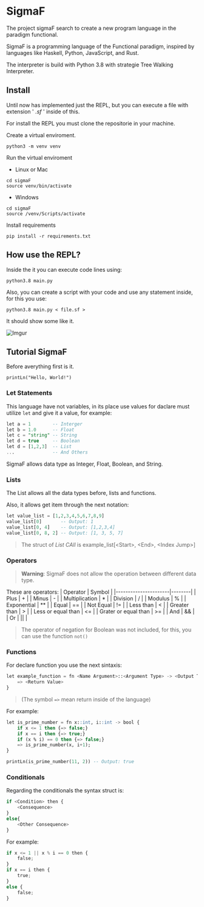 # SigmaF

The project sigmaF search to create a new program language in the paradigm functional.

SigmaF is a programming language of the Functional paradigm, inspired by languages like Haskell, Python, JavaScript, and Rust.

The interpreter is build with Python 3.8 with strategie Tree Walking Interpreter.

## Install

Until now has implemented just the REPL, but you can execute a file with extension ' *.sf* ' inside of this.

For install the REPL you must clone the repositorie in your machine.

Create a virtual enviroment.

``` shell
python3 -m venv venv
```

Run the virtual enviroment

* Linux or Mac

``` shell
cd sigmaF
source venv/bin/activate
```

* Windows

``` shell
cd sigmaF
source /venv/Scripts/activate
```

Install requirements

``` shell
pip install -r requirements.txt
```

## How use the REPL?

Inside the it you can execute code lines using:

``` shell
python3.8 main.py
```

Also, you can create a script with your code and use any statement inside, for this you use:

``` shell
python3.8 main.py < file.sf >
```

It should show some like it.

![Imgur](https://i.imgur.com/bZRpaEx.png)

## Tutorial SigmaF

Before averything first is it.

``` SigmaF
printLn("Hello, World!")
```

### Let Statements

This language have not variables, in its place use values for daclare must utilize `let` and give it a value, for example:

``` sql
let a = 1        -- Interger
let b = 1.0      -- Float
let c = "string" -- String
let d = true     -- Boolean
let d = [1,2,3]  -- List
...              -- And Others
```

SigmaF allows data type as Integer, Float, Boolean, and String.

### Lists 

The List allows all the data types before, lists and functions.

Also, it allows get item through the next notation:

``` sql
let value_list = [1,2,3,4,5,6,7,8,9]
value_list[0]       -- Output: 1
value_list[0, 4]    -- Output: [1,2,3,4]
value_list[0, 8, 2] -- Output: [1, 3, 5, 7]
```

> The struct of *List CAll* is example_list[\<Start>, \<End>, \<Index Jump>]

### Operators

> **Warning**: SigmaF does not allow the operation between different data type.

These are operators:
| Operator             | Symbol |
|----------------------|--------|
| Plus                 |    +   |
| Minus                |    -   |
| Multiplication       |    *   |
| Division             |    /   |
| Modulus              |    %   |
| Exponential          |   **   |
| Equal                |   ==   |
| Not Equal            |   !=   |
| Less than            |    <   |
| Greater than         |    >   |
| Less or equal than   |   <=   |
| Grater or equal than |   >=   |
| And                  |   &&   |
| Or                   |  \|\|  |
<br/>

> The operator of negation for Boolean was not included, for this, you can use the function `not()`

### Functions

For declare function you use the next sintaxis:

``` Python
let example_function = fn <Name Argument>::<Argument Type> -> <Output Type> {
    => <Return Value>
}  
```

> (The symbol `=>` mean return inside of the language)

For example:

``` sql
let is_prime_number = fn x::int, i::int -> bool {
    if x <= 1 then {=> false;}
    if x == i then {=> true;}
    if (x % i) == 0 then {=> false;}
    => is_prime_number(x, i+1);
}

printLn(is_prime_number(11, 2)) -- Output: true
```

### Conditionals

Regarding the conditionals the syntax struct is:

``` Python
if <Condition> then {
    <Consequence>
}
else{
    <Other Consequence>
}
```

For example:

``` Python
if x <= 1 || x % i == 0 then {
    false;
}
if x == i then {
    true;
}
else {
    false;
}
```
